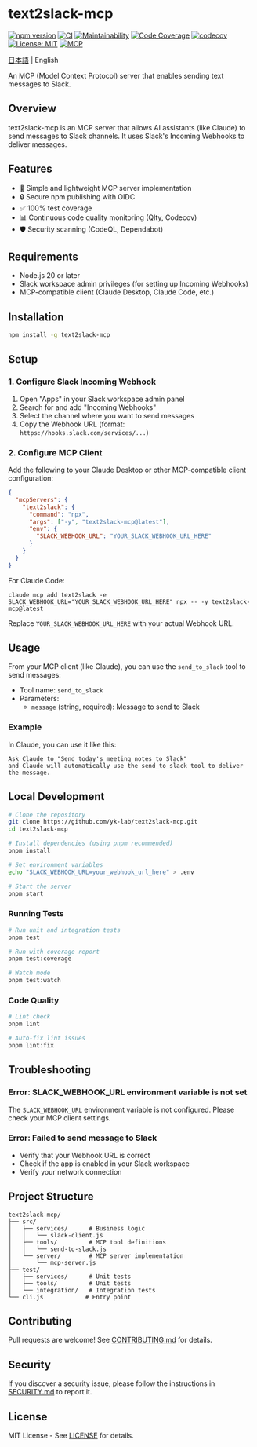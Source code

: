 # text2slack-mcp

[![npm version](https://badge.fury.io/js/text2slack-mcp.svg)](https://www.npmjs.com/package/text2slack-mcp)
[![CI](https://github.com/yk-lab/text2slack-mcp/actions/workflows/ci.yml/badge.svg)](https://github.com/yk-lab/text2slack-mcp/actions/workflows/ci.yml)
[![Maintainability](https://qlty.sh/badges/29fc7f29-79ba-420f-965b-6db0693cc186/maintainability.svg)](https://qlty.sh/gh/yk-lab/projects/text2slack-mcp)
[![Code Coverage](https://qlty.sh/badges/29fc7f29-79ba-420f-965b-6db0693cc186/test_coverage.svg)](https://qlty.sh/gh/yk-lab/projects/text2slack-mcp)
[![codecov](https://codecov.io/gh/yk-lab/text2slack-mcp/graph/badge.svg?token=9zuSClrRCg)](https://codecov.io/gh/yk-lab/text2slack-mcp)
[![License: MIT](https://img.shields.io/badge/License-MIT-yellow.svg)](https://opensource.org/licenses/MIT)
[![MCP](https://img.shields.io/badge/MCP-v1.0.0-blue.svg)](https://modelcontextprotocol.io)

[日本語](README.md) | English

An MCP (Model Context Protocol) server that enables sending text messages to Slack.

## Overview

text2slack-mcp is an MCP server that allows AI assistants (like Claude) to send messages to Slack channels.
It uses Slack's Incoming Webhooks to deliver messages.

## Features

- 🚀 Simple and lightweight MCP server implementation
- 🔒 Secure npm publishing with OIDC
- ✅ 100% test coverage
- 📊 Continuous code quality monitoring (Qlty, Codecov)
- 🛡️ Security scanning (CodeQL, Dependabot)

## Requirements

- Node.js 20 or later
- Slack workspace admin privileges (for setting up Incoming Webhooks)
- MCP-compatible client (Claude Desktop, Claude Code, etc.)

## Installation

```bash
npm install -g text2slack-mcp
```

## Setup

### 1. Configure Slack Incoming Webhook

1. Open "Apps" in your Slack workspace admin panel
2. Search for and add "Incoming Webhooks"
3. Select the channel where you want to send messages
4. Copy the Webhook URL (format: `https://hooks.slack.com/services/...`)

### 2. Configure MCP Client

Add the following to your Claude Desktop or other MCP-compatible client configuration:

```json
{
  "mcpServers": {
    "text2slack": {
      "command": "npx",
      "args": ["-y", "text2slack-mcp@latest"],
      "env": {
        "SLACK_WEBHOOK_URL": "YOUR_SLACK_WEBHOOK_URL_HERE"
      }
    }
  }
}
```

For Claude Code:

```shell
claude mcp add text2slack -e SLACK_WEBHOOK_URL="YOUR_SLACK_WEBHOOK_URL_HERE" npx -- -y text2slack-mcp@latest
```

Replace `YOUR_SLACK_WEBHOOK_URL_HERE` with your actual Webhook URL.

## Usage

From your MCP client (like Claude), you can use the `send_to_slack` tool to send messages:

- Tool name: `send_to_slack`
- Parameters:
  - `message` (string, required): Message to send to Slack

### Example

In Claude, you can use it like this:

```plain
Ask Claude to "Send today's meeting notes to Slack"
and Claude will automatically use the send_to_slack tool to deliver the message.
```

## Local Development

```bash
# Clone the repository
git clone https://github.com/yk-lab/text2slack-mcp.git
cd text2slack-mcp

# Install dependencies (using pnpm recommended)
pnpm install

# Set environment variables
echo "SLACK_WEBHOOK_URL=your_webhook_url_here" > .env

# Start the server
pnpm start
```

### Running Tests

```bash
# Run unit and integration tests
pnpm test

# Run with coverage report
pnpm test:coverage

# Watch mode
pnpm test:watch
```

### Code Quality

```bash
# Lint check
pnpm lint

# Auto-fix lint issues
pnpm lint:fix
```

## Troubleshooting

### Error: SLACK_WEBHOOK_URL environment variable is not set

The `SLACK_WEBHOOK_URL` environment variable is not configured. Please check your MCP client settings.

### Error: Failed to send message to Slack

- Verify that your Webhook URL is correct
- Check if the app is enabled in your Slack workspace
- Verify your network connection

## Project Structure

```plain
text2slack-mcp/
├── src/
│   ├── services/      # Business logic
│   │   └── slack-client.js
│   ├── tools/         # MCP tool definitions
│   │   └── send-to-slack.js
│   └── server/        # MCP server implementation
│       └── mcp-server.js
├── test/
│   ├── services/      # Unit tests
│   ├── tools/         # Unit tests
│   └── integration/   # Integration tests
└── cli.js            # Entry point
```

## Contributing

Pull requests are welcome! See [CONTRIBUTING.md](CONTRIBUTING.md) for details.

## Security

If you discover a security issue, please follow the instructions in [SECURITY.md](.github/SECURITY.md) to report it.

## License

MIT License - See [LICENSE](LICENSE) for details.
